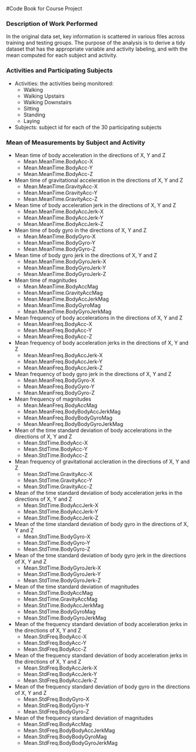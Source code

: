 #Code Book for Course Project

### Description of Work Performed
In the original data set, key information is scattered in various files across training and testing groups. The purpose of the analysis is to derive a tidy dataset that has the appropriate variable and activity labeling, and with the mean computed for each subject and activity.


### Activities and Participating Subjects
* Activities: the activities being monitored:
  * Walking
  * Walking Upstairs
  * Walking Downstairs
  * Sitting
  * Standing
  * Laying
* Subjects: subject id for each of the 30 participating subjects

### Mean of Measurements by Subject and Activity
* Mean time of body acceleration in the directions of X, Y and Z
  * Mean.MeanTime.BodyAcc-X
  * Mean.MeanTime.BodyAcc-Y
  * Mean.MeanTime.BodyAcc-Z
* Mean time of gravitational acceleration in the directions of X, Y and Z
  * Mean.MeanTime.GravityAcc-X
  * Mean.MeanTime.GravityAcc-Y
  * Mean.MeanTime.GravityAcc-Z
* Mean time of body acceleration jerk in the directions of X, Y and Z
  * Mean.MeanTime.BodyAccJerk-X
  * Mean.MeanTime.BodyAccJerk-Y
  * Mean.MeanTime.BodyAccJerk-Z
* Mean time of body gyro in the directions of X, Y and Z
  * Mean.MeanTime.BodyGyro-X
  * Mean.MeanTime.BodyGyro-Y
  * Mean.MeanTime.BodyGyro-Z
* Mean time of body gyro jerk in the directions of X, Y and Z
  * Mean.MeanTime.BodyGyroJerk-X
  * Mean.MeanTime.BodyGyroJerk-Y
  * Mean.MeanTime.BodyGyroJerk-Z
* Mean time of magnitudes
  * Mean.MeanTime.BodyAccMag
  * Mean.MeanTime.GravityAccMag
  * Mean.MeanTime.BodyAccJerkMag
  * Mean.MeanTime.BodyGyroMag
  * Mean.MeanTime.BodyGyroJerkMag
* Mean frequency of body accelerations in the directions of X, Y and Z
  * Mean.MeanFreq.BodyAcc-X
  * Mean.MeanFreq.BodyAcc-Y
  * Mean.MeanFreq.BodyAcc-Z
* Mean frequency of body acceleration jerks in the directions of X, Y and Z
  * Mean.MeanFreq.BodyAccJerk-X
  * Mean.MeanFreq.BodyAccJerk-Y
  * Mean.MeanFreq.BodyAccJerk-Z
* Mean frequency of body gyro jerk in the directions of X, Y and Z
  * Mean.MeanFreq.BodyGyro-X
  * Mean.MeanFreq.BodyGyro-Y
  * Mean.MeanFreq.BodyGyro-Z
* Mean frequency of magnitudes
  * Mean.MeanFreq.BodyAccMag
  * Mean.MeanFreq.BodyBodyAccJerkMag
  * Mean.MeanFreq.BodyBodyGyroMag
  * Mean.MeanFreq.BodyBodyGyroJerkMag
* Mean of the time standard deviation of body accelerations in the directions of X, Y and Z
  * Mean.StdTime.BodyAcc-X
  * Mean.StdTime.BodyAcc-Y
  * Mean.StdTime.BodyAcc-Z
* Mean frequency of gravitational accleration in the directions of X, Y and Z
  * Mean.StdTime.GravityAcc-X
  * Mean.StdTime.GravityAcc-Y
  * Mean.StdTime.GravityAcc-Z
* Mean of the time standard deviation of body acceleration jerks in the directions of X, Y and Z
  * Mean.StdTime.BodyAccJerk-X
  * Mean.StdTime.BodyAccJerk-Y
  * Mean.StdTime.BodyAccJerk-Z
* Mean of the time standard deviation of body gyro in the directions of X, Y and Z
  * Mean.StdTime.BodyGyro-X
  * Mean.StdTime.BodyGyro-Y
  * Mean.StdTime.BodyGyro-Z
* Mean of the time standard deviation of body gyro jerk in the directions of X, Y and Z
  * Mean.StdTime.BodyGyroJerk-X
  * Mean.StdTime.BodyGyroJerk-Y
  * Mean.StdTime.BodyGyroJerk-Z
* Mean of the time standard deviation of magnitudes
  * Mean.StdTime.BodyAccMag
  * Mean.StdTime.GravityAccMag
  * Mean.StdTime.BodyAccJerkMag
  * Mean.StdTime.BodyGyroMag
  * Mean.StdTime.BodyGyroJerkMag
* Mean of the frequency standard deviation of body acceleration jerks in the directions of X, Y and Z
  * Mean.StdFreq.BodyAcc-X
  * Mean.StdFreq.BodyAcc-Y
  * Mean.StdFreq.BodyAcc-Z
* Mean of the frequency standard deviation of body acceleration jerks in the directions of X, Y and Z
  * Mean.StdFreq.BodyAccJerk-X
  * Mean.StdFreq.BodyAccJerk-Y
  * Mean.StdFreq.BodyAccJerk-Z
* Mean of the frequency standard deviation of body gyro in the directions of X, Y and Z
  * Mean.StdFreq.BodyGyro-X
  * Mean.StdFreq.BodyGyro-Y
  * Mean.StdFreq.BodyGyro-Z
* Mean of the frequency standard deviation of magnitudes
  * Mean.StdFreq.BodyAccMag
  * Mean.StdFreq.BodyBodyAccJerkMag
  * Mean.StdFreq.BodyBodyGyroMag
  * Mean.StdFreq.BodyBodyGyroJerkMag



